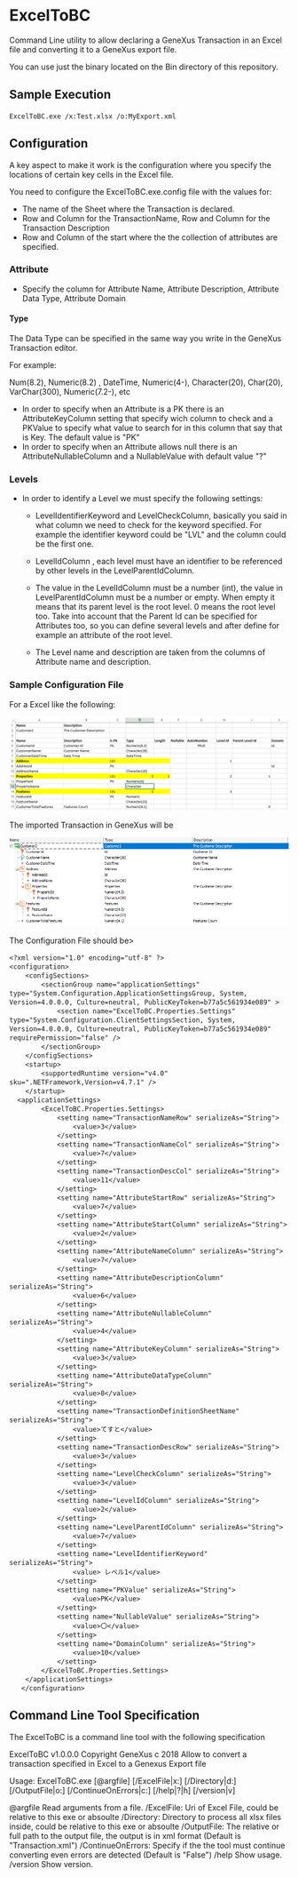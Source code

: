 ﻿# ExcelToBC

Command Line utility to allow declaring a GeneXus Transaction in an Excel file and converting it to a GeneXus export file.

You can use just the binary located on the Bin directory of this repository. 

## Sample Execution

```
ExcelToBC.exe /x:Test.xlsx /o:MyExport.xml
```


## Configuration

A key aspect to make it work is the configuration where you specify the locations of certain key cells in the Excel file.

You need to configure the ExcelToBC.exe.config file with the values for:

- The name of the Sheet where the Transaction is declared.
- Row and Column for the TransactionName, Row and Column for the Transaction Description
- Row and Column of the start where the the collection of attributes are specified. 


### Attribute 
- Specify the column for Attribute Name, Attribute Description, Attribute Data Type, Attribute Domain

#### Type
The Data Type can be specified in the same way you write in the GeneXus Transaction editor.

For example: 

Num(8.2), Numeric(8.2) , DateTime, Numeric(4-), Character(20), Char(20), VarChar(300), Numeric(7.2-), etc

- In order to specify when an Attribute is a PK there is an AttributeKeyColumn setting that specify wich column to check and a PKValue to specify what value to search for in this column that say that is Key. The default value is "PK"
- In order to specify when an Attribute allows null there is an AttributeNullableColumn and a NullableValue with default value "?"

### Levels
- In order to identify a Level we must specify the following settings:
  - LevelIdentifierKeyword and LevelCheckColumn, basically you said in what column we need to check for the keyword specified.
  For example the identifier keyword could be "LVL" and the column could be the first one.
   - LevelIdColumn , each level must have an identifier to be referenced by other levels in the LevelParentIdColumn.
   - The value in the LevelIdColumn must be a number (int), the value in LevelParentIdColumn must be a number or empty.  When empty it means that its parent level is the root level.
   0 means the root level too.
   Take into account that the Parent Id can be specified for Attributes too, so you can define several levels and after define for example an attribute of the root level.
   
   - The Level name and description are taken from the columns of Attribute name and description.

### Sample Configuration File

For a Excel like the following:

![Image of Sample](https://github.com/genexuslabs/ExcelToBC/blob/master/sample.png)

The imported Transaction in GeneXus will be

![Image of Result](https://github.com/genexuslabs/ExcelToBC/blob/master/importedTrn.png)


The Configuration File should be>

```
<?xml version="1.0" encoding="utf-8" ?>
<configuration>
    <configSections>
        <sectionGroup name="applicationSettings" type="System.Configuration.ApplicationSettingsGroup, System, Version=4.0.0.0, Culture=neutral, PublicKeyToken=b77a5c561934e089" >
            <section name="ExcelToBC.Properties.Settings" type="System.Configuration.ClientSettingsSection, System, Version=4.0.0.0, Culture=neutral, PublicKeyToken=b77a5c561934e089" requirePermission="false" />
        </sectionGroup>
    </configSections>
    <startup> 
        <supportedRuntime version="v4.0" sku=".NETFramework,Version=v4.7.1" />
    </startup>
  <applicationSettings>
        <ExcelToBC.Properties.Settings>
            <setting name="TransactionNameRow" serializeAs="String">
                <value>3</value>
            </setting>
            <setting name="TransactionNameCol" serializeAs="String">
                <value>7</value>
            </setting>
            <setting name="TransactionDescCol" serializeAs="String">
                <value>11</value>
            </setting>
            <setting name="AttributeStartRow" serializeAs="String">
                <value>7</value>
            </setting>
            <setting name="AttributeStartColumn" serializeAs="String">
                <value>2</value>
            </setting>
            <setting name="AttributeNameColumn" serializeAs="String">
                <value>7</value>
            </setting>
            <setting name="AttributeDescriptionColumn" serializeAs="String">
                <value>6</value>
            </setting>
            <setting name="AttributeNullableColumn" serializeAs="String">
                <value>4</value>
            </setting>
            <setting name="AttributeKeyColumn" serializeAs="String">
                <value>3</value>
            </setting>
            <setting name="AttributeDataTypeColumn" serializeAs="String">
                <value>8</value>
            </setting>
            <setting name="TransactionDefinitionSheetName" serializeAs="String">
                <value>てすと</value>
            </setting>
            <setting name="TransactionDescRow" serializeAs="String">
                <value>3</value>
            </setting>
            <setting name="LevelCheckColumn" serializeAs="String">
                <value>3</value>
            </setting>
            <setting name="LevelIdColumn" serializeAs="String">
                <value>2</value>
            </setting>
            <setting name="LevelParentIdColumn" serializeAs="String">
                <value>7</value>
            </setting>
            <setting name="LevelIdentifierKeyword" serializeAs="String">
                <value> レベル1</value>
            </setting>
            <setting name="PKValue" serializeAs="String">
                <value>PK</value>
            </setting>
            <setting name="NullableValue" serializeAs="String">
                <value>〇</value>
            </setting>
            <setting name="DomainColumn" serializeAs="String">
                <value>10</value>
            </setting>
        </ExcelToBC.Properties.Settings>
    </applicationSettings>
   </configuration>
```
## Command Line Tool Specification

The ExcelToBC is a command line tool with the following specification


ExcelToBC v1.0.0.0
Copyright GeneXus c  2018
Allow to convert a transaction specified in Excel to a Genexus Export file

Usage: ExcelToBC.exe [@argfile] [/ExcelFile|x:<value>] [/Directory|d:<value>]
       [/OutputFile|o:<value>] [/ContinueOnErrors|c:<value>] [/help|?|h] [/version|v]


@argfile                   Read arguments from a file.
/ExcelFile:<value>         Uri of Excel File, could be relative to this exe or
                           absoulte
/Directory:<value>         Directory to process all xlsx files inside, could be
                           relative to this exe or absoulte
/OutputFile:<value>        The relative or full path to the output file, the
                           output is in xml format (Default is
                           "Transaction.xml")
/ContinueOnErrors:<value>  Specify if the the tool must continue converting
                           even errors are detected  (Default is "False")
/help                      Show usage.
/version                   Show version.
```


